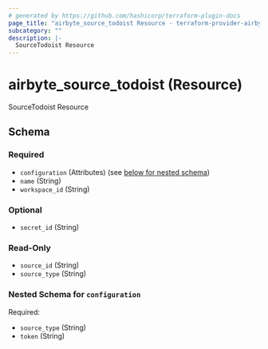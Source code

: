 ```yaml
---
# generated by https://github.com/hashicorp/terraform-plugin-docs
page_title: "airbyte_source_todoist Resource - terraform-provider-airbyte"
subcategory: ""
description: |-
  SourceTodoist Resource
---
```


# airbyte_source_todoist (Resource)

SourceTodoist Resource



<!-- schema generated by tfplugindocs -->
## Schema

### Required

- `configuration` (Attributes) (see [below for nested schema](#nestedatt--configuration))
- `name` (String)
- `workspace_id` (String)

### Optional

- `secret_id` (String)

### Read-Only

- `source_id` (String)
- `source_type` (String)

<a id="nestedatt--configuration"></a>
### Nested Schema for `configuration`

Required:

- `source_type` (String)
- `token` (String)


